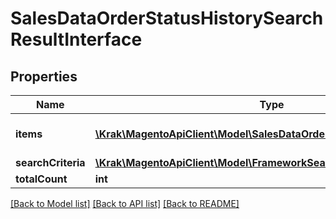 # SalesDataOrderStatusHistorySearchResultInterface

## Properties
Name | Type | Description | Notes
------------ | ------------- | ------------- | -------------
**items** | [**\Krak\MagentoApiClient\Model\SalesDataOrderStatusHistoryInterface[]**](SalesDataOrderStatusHistoryInterface.md) | Array of collection items. | 
**searchCriteria** | [**\Krak\MagentoApiClient\Model\FrameworkSearchCriteriaInterface**](FrameworkSearchCriteriaInterface.md) |  | 
**totalCount** | **int** | Total count. | 

[[Back to Model list]](../README.md#documentation-for-models) [[Back to API list]](../README.md#documentation-for-api-endpoints) [[Back to README]](../README.md)


